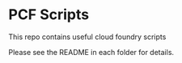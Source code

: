 # PCF Scripts

This repo contains useful cloud foundry scripts

Please see the README in each folder for details.
